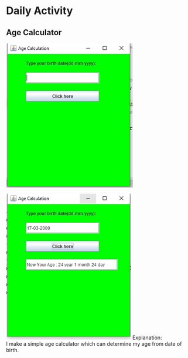 # Daily Activity
## Age Calculator
![Picture not found](age.jpg)

![Picture not found](age1.jpg)
Explanation:<br>
I make a simple age calculator which can determine my age from date of birth.